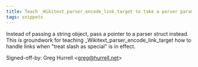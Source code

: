 ```yaml
---
title: Teach _Wikitext_parser_encode_link_target to take a parser parameter (wikitext, 605aba1)
tags: snippets
---
```


Instead of passing a string object, pass a pointer to a parser struct instead. This is groundwork for teaching \_Wikitext_parser_encode_link_target how to handle links when "treat slash as special" is in effect.

Signed-off-by: Greg Hurrell &lt;greg@hurrell.net&gt;
